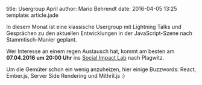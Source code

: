 title: Usergroup April
author: Mario Behrendt
date: 2016-04-05 13:25
template: article.jade

In diesem Monat ist eine klassische Usergroup mit Lightning Talks und Gesprächen
zu den aktuellen Entwicklungen in der JavaScript-Szene nach Stammtisch-Manier
geplant.

Wer Interesse an einem regen Austausch hat, kommt am besten am **07.04.2016 um 20:00 Uhr** ins [Social Impact Lab](/location/) nach Plagwitz.

Um die Gemüter schon ein wenig anzuheizen, hier einige Buzzwords: React, Ember.js,
Server Side Rendering und Mithril.js :)
